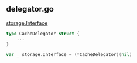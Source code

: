#

## delegator.go

[storage.Interface](/kubernetes/staging/src/k8s.io/apiserver/pkg/storage/index.md)

```go
type CacheDelegator struct {
    ...
}

var _ storage.Interface = (*CacheDelegator)(nil)
```